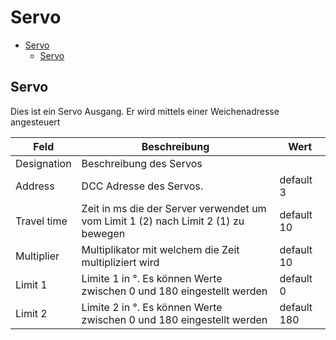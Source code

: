 # Servo

- [Servo](#servo)
  - [Servo](#servo-1)


## Servo
Dies ist ein Servo Ausgang. Er wird mittels einer Weichenadresse angesteuert

| Feld | Beschreibung | Wert |
| --- | --- | --- |
| Designation | Beschreibung des Servos | |
| Address | DCC Adresse des Servos. | default 3 |
| Travel time | Zeit in ms die der Server verwendet um vom Limit 1 (2) nach Limit 2 (1) zu bewegen | default 10 |
| Multiplier | Multiplikator mit welchem die Zeit multipliziert wird | default 10 |
| Limit 1 | Limite 1 in °. Es können Werte zwischen 0 und 180 eingestellt werden | default 0 |
| Limit 2 | Limite 2 in °. Es können Werte zwischen 0 und 180 eingestellt werden | default 180 |
